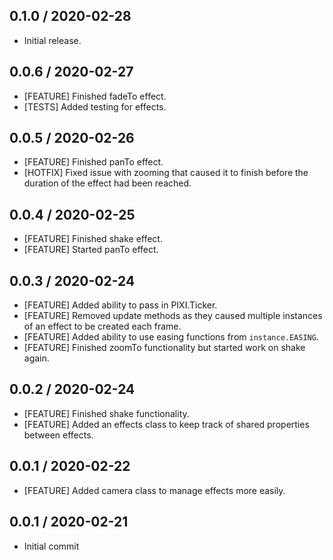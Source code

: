 ## 0.1.0 / 2020-02-28
- Initial release.

## 0.0.6 / 2020-02-27
- [FEATURE] Finished fadeTo effect.
- [TESTS] Added testing for effects.

## 0.0.5 / 2020-02-26
- [FEATURE] Finished panTo effect.
- [HOTFIX] Fixed issue with zooming that caused it to finish before the duration of the effect had been reached.

## 0.0.4 / 2020-02-25
- [FEATURE] Finished shake effect.
- [FEATURE] Started panTo effect.

## 0.0.3 / 2020-02-24
- [FEATURE] Added ability to pass in PIXI.Ticker.
- [FEATURE] Removed update methods as they caused multiple instances of an effect to be created each frame.
- [FEATURE] Added ability to use easing functions from `instance.EASING`.
- [FEATURE] Finished zoomTo functionality but started work on shake again.

## 0.0.2 / 2020-02-24
- [FEATURE] Finished shake functionality.
- [FEATURE] Added an effects class to keep track of shared properties between effects.

## 0.0.1 / 2020-02-22
- [FEATURE] Added camera class to manage effects more easily.

## 0.0.1 / 2020-02-21
- Initial commit
